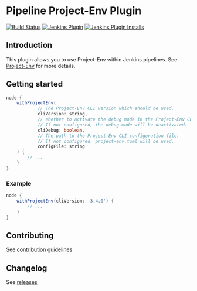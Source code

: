 # Pipeline Project-Env Plugin

[![Build Status](https://ci.jenkins.io/job/Plugins/job/pipeline-project-env-plugin/job/master/badge/icon)](https://ci.jenkins.io/job/Plugins/job/pipeline-project-env-plugin/job/master/)
[![Jenkins Plugin](https://img.shields.io/jenkins/plugin/v/pipeline-project-env.svg)](https://plugins.jenkins.io/pipeline-project-env)
[![Jenkins Plugin Installs](https://img.shields.io/jenkins/plugin/i/pipeline-project-env.svg?color=blue)](https://plugins.jenkins.io/pipeline-project-env)

## Introduction

This plugin allows you to use Project-Env within Jenkins pipelines. See [Project-Env](https://project-env.github.io/) for more details.

## Getting started

```groovy
node {
    withProjectEnv(
            // The Project-Env CLI version which should be used.
            cliVersion: string,
            // Whether to activate the debug mode in the Project-Env CLI. 
            // If not configured, the debug mode will be deactivated.
            cliDebug: boolean,
            // The path to the Project-Env CLI configuration file. 
            // If not configured, project-env.toml will be used.
            configFile: string
    ) {
        // ...
    }
}
```

### Example

```groovy
node {
    withProjectEnv(cliVersion: '3.4.0') {
        // ...
    }
}
```

## Contributing

See [contribution guidelines](https://github.com/jenkinsci/.github/blob/master/CONTRIBUTING.md)

## Changelog

See [releases](https://github.com/jenkinsci/pipeline-project-env-plugin/releases)

